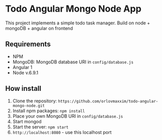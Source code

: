# Todo Angular Mongo Node App

This project implements a simple todo task manager. Build on node + mongoDB + angular on frontend

## Requirements

- NPM
- MongoDB: MongoDB database URI in `config/database.js`
- Angular 1
- Node v.6.9.1

## How install

1. Clone the repository: `https://github.com/orlovmaxxim/todo-angular-mongo-node.git`
2. Install npm packages: `npm install`
3. Place your own MongoDB URI in `config/database.js`
4. Start mongod
5. Start the server: `npm start`
6. `http://localhost:8080` - use this localhost port